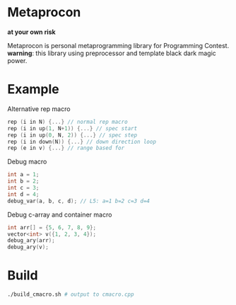 
# Metaprocon

**at your own risk**

Metaprocon is personal metaprogramming library for Programming Contest.  
**warning**: this library using preprocessor and template black dark magic power.

# Example

Alternative rep macro
```cpp
rep (i in N) {...} // normal rep macro
rep (i in up(1, N+1)) {...} // spec start
rep (i in up(0, N, 2)) {...} // spec step
rep (i in down(N)) {...} // down direction loop
rep (e in v) {...} // range based for
```

Debug macro
```cpp
int a = 1;
int b = 2;
int c = 3;
int d = 4;
debug_var(a, b, c, d); // L5: a=1 b=2 c=3 d=4
```

Debug c-array and container macro
```cpp
int arr[] = {5, 6, 7, 8, 9};
vector<int> v({1, 2, 3, 4});
debug_ary(arr);
debug_ary(v);
```

# Build

```sh
./build_cmacro.sh # output to cmacro.cpp
```

